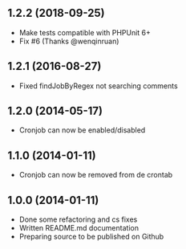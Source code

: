 1.2.2 (2018-09-25)
------------------
- Make tests compatible with PHPUnit 6+
- Fix #6 (Thanks @wenqinruan)

1.2.1 (2016-08-27)
------------------
- Fixed findJobByRegex not searching comments

1.2.0 (2014-05-17)
------------------
- Cronjob can now be enabled/disabled

1.1.0 (2014-01-11)
------------------
- Cronjob can now be removed from de crontab

1.0.0 (2014-01-11)
------------------
- Done some refactoring and cs fixes 
- Written README.md documentation
- Preparing source to be published on Github

